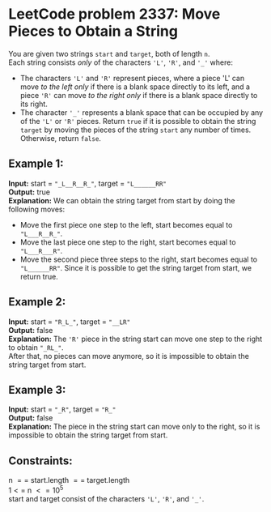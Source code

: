 # LeetCode problem 2337: Move Pieces to Obtain a String

You are given two strings `start` and `target`, both of length `n`. \
Each string consists _only_ of the characters `'L'`, `'R'`, and `'_'` where:
- The characters `'L'` and `'R'` represent pieces, where a piece 'L' can move _to the left only_ if there is a blank space directly to its left, and a piece `'R'` can move _to the right only_ if there is a blank space directly to its right.
- The character `'_'` represents a blank space that can be occupied by any of the `'L'` or `'R'` pieces.
Return `true` if it is possible to obtain the string `target` by moving the pieces of the string `start` any number of times. Otherwise, return `false`.

## Example 1:
**Input:** start = `"_L__R__R_"`, target = `"L______RR"` \
**Output:** true \
**Explanation:** We can obtain the string target from start by doing the following moves:
- Move the first piece one step to the left, start becomes equal to `"L___R__R_"`.
- Move the last piece one step to the right, start becomes equal to `"L___R___R"`.
- Move the second piece three steps to the right, start becomes equal to `"L______RR"`.
Since it is possible to get the string target from start, we return true.

## Example 2:
**Input:** start = `"R_L_"`, target = `"__LR"` \
**Output:** false \
**Explanation:** The `'R'` piece in the string start can move one step to the right to obtain `"_RL_"`. \
After that, no pieces can move anymore, so it is impossible to obtain the string target from start.

## Example 3:
**Input:** start = `"_R"`, target = `"R_"` \
**Output:** false \
**Explanation:** The piece in the string start can move only to the right, so it is impossible to obtain the string target from start.
 
## Constraints:
n $==$ start.length $==$ target.length \
$1 <=$ n $<= {10^5}$ \
start and target consist of the characters `'L'`, `'R'`, and `'_'`.